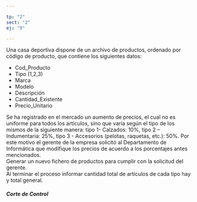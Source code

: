 ```yaml
---

tp: "2"
sect: "2"
ej: "9"

---
```


Una casa deportiva dispone de un archivo de productos, ordenado por código de producto, que  contiene los siguientes datos:

<ul class='fileul'>
	<li class='clave'>Cod_Producto
	<li>Tipo <a>(1,2,3)</a>
	<li>Marca
	<li>Modelo
	<li>Descripción
	<li>Cantidad_Existente
	<li>Precio_Unitario
</ul>

Se ha registrado en el mercado un aumento de precios, el cual no es uniforme para todos los artículos, sino que varía según el tipo de los mismos de la siguiente manera: tipo 1- Calzados: 10%, tipo 2 – Indumentaria: 25%, tipo 3 - Accesorios (pelotas, raquetas, etc.): 50%. Por este motivo el gerente de la empresa solicitó al Departamento de Informática que modifique los precios de acuerdo a los porcentajes antes mencionados.  
Generar un nuevo fichero de productos para cumplir con la solicitud del gerente.  
Al terminar el proceso informar cantidad total de artículos de cada tipo hay y total general. 


 <h5 class="subdiv">Corte de Control</h5>